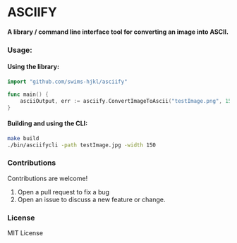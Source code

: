 # ASCIIFY

**A library / command line interface tool for converting an image into ASCII.**

### Usage:

#### Using the library:

```go
import "github.com/swims-hjkl/asciify"

func main() {
    asciiOutput, err := asciify.ConvertImageToAscii("testImage.png", 150)
}
```

#### Building and using the CLI:

```bash
make build
./bin/asciifycli -path testImage.jpg -width 150
```

### Contributions

Contributions are welcome! 
1. Open a pull request to fix a bug
2. Open an issue to discuss a new feature or change.

### License

MIT License

